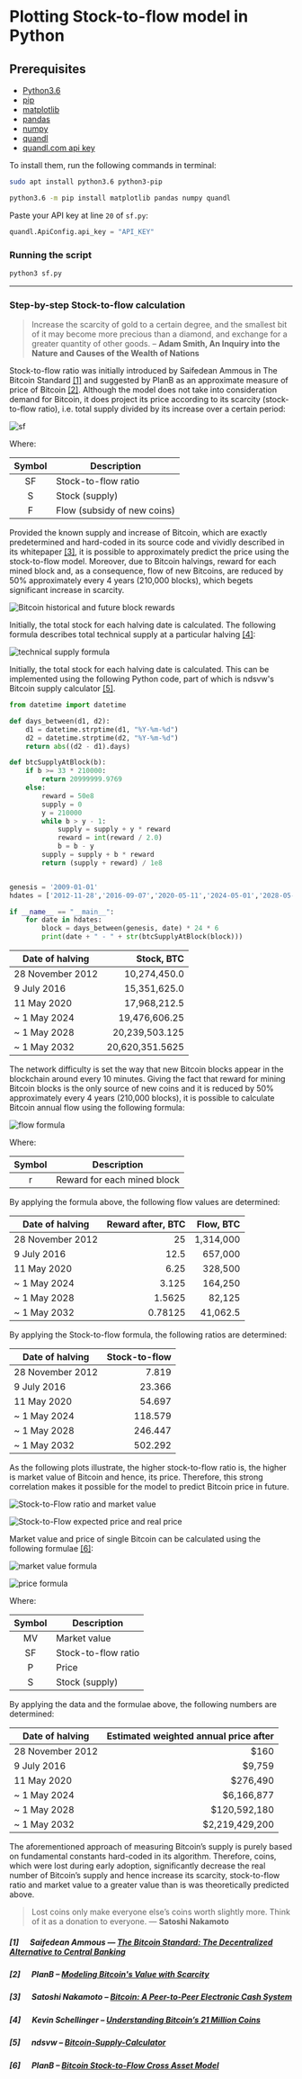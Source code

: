 # Plotting Stock-to-flow model in Python

## Prerequisites
- [Python3.6](https://www.python.org/downloads/release/python-360/)
- [pip](https://pip.pypa.io/en/stable/)
- [matplotlib](https://matplotlib.org/)
- [pandas](https://pandas.pydata.org/)
- [numpy](https://numpy.org/)
- [quandl](https://github.com/quandl/quandl-python)
- [quandl.com api key](https://docs.quandl.com/docs#getting-an-api-key)

To install them, run the following commands in terminal:

```bash
sudo apt install python3.6 python3-pip
```

```bash
python3.6 -m pip install matplotlib pandas numpy quandl
```

Paste your API key at line `20` of `sf.py`:

```python
quandl.ApiConfig.api_key = "API_KEY"
```

### Running the script
```bash
python3 sf.py
```

***
### Step-by-step Stock-to-flow calculation

> Increase the scarcity of gold to a certain degree, and the smallest bit of it may become more precious than a diamond, and exchange for a greater quantity of other goods.  – __Adam Smith, An Inquiry into the Nature and Causes of the Wealth of Nations__

Stock-to-flow ratio was initially introduced by Saifedean Ammous in The Bitcoin Standard [[1]](#1--saifedean-ammous--the-bitcoin-standard-the-decentralized-alternative-to-central-banking) and suggested by PlanB as an approximate measure of price of Bitcoin [[2]](#2--planb--modeling-bitcoins-value-with-scarcity). Although the model does not take into consideration demand for Bitcoin, it does project its price according to its scarcity (stock-to-flow ratio), i.e. total supply divided by its increase over a certain period:

![sf](sf.png)

Where:

| Symbol                | Description                                            |
|:---------:| ---------------------------- |
| SF                | Stock-to-flow ratio            |
| S           | Stock (supply)                                     |
| F     | Flow (subsidy of new coins)  |

Provided the known supply and increase of Bitcoin, which are exactly predetermined and hard-coded in its source code and vividly described in its whitepaper [[3]](#3--satoshi-nakamoto--bitcoin-a-peer-to-peer-electronic-cash-system), it is possible to approximately predict the price using the stock-to-flow model. Moreover, due to Bitcoin halvings, reward for each mined block and, as a consequence, flow of new Bitcoins, are reduced by 50% approximately every 4 years (210,000 blocks), which begets significant increase in scarcity.

![Bitcoin historical and future block rewards](https://pyzhyk.org/img/btc.pyzhyk.org/bitcoin-rewards.png)

Initially, the total stock for each halving date is calculated. The following formula describes total technical supply at a particular halving [[4]](#4--kevin-schellinger--understanding-bitcoins-21-million-coins):

![technical supply formula](ts.png)

Initially, the total stock for each halving date is calculated. This can be implemented using the following Python code, part of which is ndsvw's Bitcoin supply calculator [[5]](#5--ndsvw--bitcoin-supply-calculator).

```python
from datetime import datetime

def days_between(d1, d2):
    d1 = datetime.strptime(d1, "%Y-%m-%d")
    d2 = datetime.strptime(d2, "%Y-%m-%d")
    return abs((d2 - d1).days)

def btcSupplyAtBlock(b):
    if b >= 33 * 210000:
        return 20999999.9769
    else:
        reward = 50e8
        supply = 0
        y = 210000
        while b > y - 1:
            supply = supply + y * reward
            reward = int(reward / 2.0)
            b = b - y
        supply = supply + b * reward
        return (supply + reward) / 1e8


genesis = '2009-01-01'
hdates = ['2012-11-28','2016-09-07','2020-05-11','2024-05-01','2028-05-01','2032-05-01']

if __name__ == "__main__":
    for date in hdates:
        block = days_between(genesis, date) * 24 * 6
        print(date + " - " + str(btcSupplyAtBlock(block)))
```

| Date of halving   | Stock, BTC         |
| ----------------- | ------------------:|
| 28 November 2012  | 10,274,450.0       |
| 9 July 2016       | 15,351,625.0       |
| 11 May 2020       | 17,968,212.5       |
| ~ 1 May 2024      | 19,476,606.25      |
| ~ 1 May 2028      | 20,239,503.125     |
| ~ 1 May 2032      | 20,620,351.5625    |

The network difficulty is set the way that new Bitcoin blocks appear in the blockchain around every 10 minutes. Giving the fact that reward for mining Bitcoin blocks is the only source of new coins and it is reduced by 50% approximately every 4 years (210,000 blocks), it is possible to calculate Bitcoin annual flow using the following formula:

![flow formula](f.png)

Where:

| Symbol                | Description                                            |
|:---------:| ---------------------------- |
| r     | Reward for each mined block  |

By applying the formula above, the following flow values are determined:

| Date of halving   | Reward after, BTC  | Flow, BTC          |
| ----------------- | ------------------:| ------------------:|
| 28 November 2012  | 25                 | 1,314,000          |
| 9 July 2016       | 12.5               | 657,000            |
| 11 May 2020       | 6.25               | 328,500            |
| ~ 1 May 2024      | 3.125              | 164,250            |
| ~ 1 May 2028      | 1.5625             | 82,125             |
| ~ 1 May 2032      | 0.78125            | 41,062.5           |

By applying the Stock-to-flow formula, the following ratios are determined:

| Date of halving   | Stock-to-flow    |
| ----------------- | ----------------:|
| 28 November 2012  | 7.819            |
| 9 July 2016       | 23.366           |
| 11 May 2020       | 54.697           |
| ~ 1 May 2024      | 118.579          |
| ~ 1 May 2028      | 246.447          |
| ~ 1 May 2032      | 502.292          |

As the following plots illustrate, the higher stock-to-flow ratio is, the higher is market value of Bitcoin and hence, its price. Therefore, this strong correlation makes it possible for the model to predict Bitcoin price in future.

![Stock-to-Flow ratio and market value](https://btc.pyzhyk.org/BTC-SF-MV.png)

![Stock-to-Flow expected price and real price](https://btc.pyzhyk.org/BTC-SF-Exp_Price-Price.png)


Market value and price of single Bitcoin can be calculated using the following formulae [[6]](#6--planb--bitcoin-stock-to-flow-cross-asset-model):

![market value formula](mv.png)

![price formula](p.png)

Where:

| Symbol                | Description                                            |
|:---------:| ---------------------------- |
| MV    | Market value                 |
| SF                | Stock-to-flow ratio            |
| P     | Price                        |
| S           | Stock (supply)                                     |

By applying the data and the formulae above, the following numbers are determined:

| Date of halving    | Estimated weighted annual price after |
| ------------------ | ----------------:|
| 28 November 2012   | $160             |         
| 9 July 2016        | $9,759           |
| 11 May 2020        | $276,490         |
| ~ 1 May 2024       | $6,166,877       |
| ~ 1 May 2028       | $120,592,180     |
| ~ 1 May 2032       | $2,219,429,200   |

The aforementioned approach of measuring Bitcoin’s supply is purely based on fundamental constants hard-coded in its algorithm. Therefore, coins, which were lost during early adoption, significantly decrease the real number of Bitcoin’s supply and hence increase its scarcity, stock-to-flow ratio and market value to a greater value than is was theoretically predicted above.

> Lost coins only make everyone else’s coins worth slightly more. Think of it as a donation to everyone. — __Satoshi Nakamoto__

##### [1] &nbsp;&nbsp;&nbsp;&nbsp; Saifedean Ammous — [The Bitcoin Standard: The Decentralized Alternative to Central Banking](https://saifedean.com/book/)
##### [2] &nbsp;&nbsp;&nbsp;&nbsp; PlanB – [Modeling Bitcoin's Value with Scarcity](https://medium.com/@100trillionUSD/modeling-bitcoins-value-with-scarcity-91fa0fc03e25)
##### [3] &nbsp;&nbsp;&nbsp;&nbsp; Satoshi Nakamoto – [Bitcoin: A Peer-to-Peer Electronic Cash System](https://bitcoin.org/bitcoin.pdf)
##### [4] &nbsp;&nbsp;&nbsp;&nbsp; Kevin Schellinger – [Understanding Bitcoin’s 21 Million Coins](https://medium.com/@k_schellinger/understanding-bitcoins-21-million-limit-310297a7d962)
##### [5] &nbsp;&nbsp;&nbsp;&nbsp; ndsvw – [Bitcoin-Supply-Calculator](https://github.com/ndsvw/Bitcoin-Supply-Calculator)
##### [6] &nbsp;&nbsp;&nbsp;&nbsp; PlanB – [Bitcoin Stock-to-Flow Cross Asset Model](https://medium.com/@100trillionUSD/bitcoin-stock-to-flow-cross-asset-model-50d260feed12)
